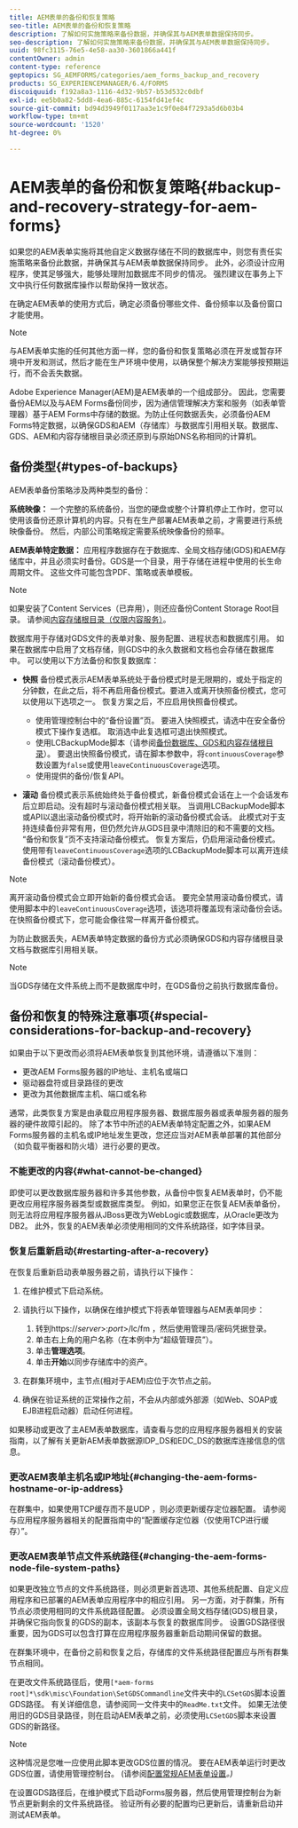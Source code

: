 ```yaml
---
title: AEM表单的备份和恢复策略
seo-title: AEM表单的备份和恢复策略
description: 了解如何实施策略来备份数据，并确保其与AEM表单数据保持同步。
seo-description: 了解如何实施策略来备份数据，并确保其与AEM表单数据保持同步。
uuid: 98fc3115-76e5-4e58-aa30-3601866a441f
contentOwner: admin
content-type: reference
geptopics: SG_AEMFORMS/categories/aem_forms_backup_and_recovery
products: SG_EXPERIENCEMANAGER/6.4/FORMS
discoiquuid: f192a8a3-1116-4d32-9b57-b53d532c0dbf
exl-id: ee5b0a82-5dd8-4ea6-885c-6154fd41ef4c
source-git-commit: bd94d3949f0117aa3e1c9f0e84f7293a5d6b03b4
workflow-type: tm+mt
source-wordcount: '1520'
ht-degree: 0%

---
```


# AEM表单的备份和恢复策略{#backup-and-recovery-strategy-for-aem-forms}

如果您的AEM表单实施将其他自定义数据存储在不同的数据库中，则您有责任实施策略来备份此数据，并确保其与AEM表单数据保持同步。 此外，必须设计应用程序，使其足够强大，能够处理附加数据库不同步的情况。 强烈建议在事务上下文中执行任何数据库操作以帮助保持一致状态。

在确定AEM表单的使用方式后，确定必须备份哪些文件、备份频率以及备份窗口才能使用。

>[!NOTE]
>
>与AEM表单实施的任何其他方面一样，您的备份和恢复策略必须在开发或暂存环境中开发和测试，然后才能在生产环境中使用，以确保整个解决方案能够按预期运行，而不会丢失数据。

Adobe Experience Manager(AEM)是AEM表单的一个组成部分。 因此，您需要备份AEM以及与AEM Forms备份同步，因为通信管理解决方案和服务（如表单管理器）基于AEM Forms中存储的数据。为防止任何数据丢失，必须备份AEM Forms特定数据，以确保GDS和AEM（存储库）与数据库引用相关联。数据库、GDS、AEM和内容存储根目录必须还原到与原始DNS名称相同的计算机。

## 备份类型{#types-of-backups}

AEM表单备份策略涉及两种类型的备份：

**系统映像：** 一个完整的系统备份，当您的硬盘或整个计算机停止工作时，您可以使用该备份还原计算机的内容。只有在生产部署AEM表单之前，才需要进行系统映像备份。 然后，内部公司策略规定需要系统映像备份的频率。

**AEM表单特定数据：** 应用程序数据存在于数据库、全局文档存储(GDS)和AEM存储库中，并且必须实时备份。GDS是一个目录，用于存储在进程中使用的长生命周期文件。 这些文件可能包含PDF、策略或表单模板。

>[!NOTE]
>
>如果安装了Content Services（已弃用），则还应备份Content Storage Root目录。 请参阅[内容存储根目录（仅限内容服务）](/help/forms/using/admin-help/files-back-recover.md#content-storage-root-directory-content-services-only)。

数据库用于存储对GDS文件的表单对象、服务配置、进程状态和数据库引用。 如果在数据库中启用了文档存储，则GDS中的永久数据和文档也会存储在数据库中。 可以使用以下方法备份和恢复数据库：

* **快照** 备份模式表示AEM表单系统处于备份模式时是无限期的，或处于指定的分钟数，在此之后，将不再启用备份模式。要进入或离开快照备份模式，您可以使用以下选项之一。 恢复方案之后，不应启用快照备份模式。

   * 使用管理控制台中的“备份设置”页。 要进入快照模式，请选中在安全备份模式下操作复选框。 取消选中此复选框可退出快照模式。
   * 使用LCBackupMode脚本（请参阅[备份数据库、GDS和内容存储根目录](/help/forms/using/admin-help/backing-aem-forms-data.md#back-up-the-database-gds-aem-repository-and-content-storage-root-directories)）。 要退出快照备份模式，请在脚本参数中，将`continuousCoverage`参数设置为`false`或使用`leaveContinuousCoverage`选项。
   * 使用提供的备份/恢复API。 <!-- Fix broken link(see AEM forms API Reference section on AEM Forms Help and Tutorials page).-->

* **滚动** 备份模式表示系统始终处于备份模式，新备份模式会话在上一个会话发布后立即启动。没有超时与滚动备份模式相关联。 当调用LCBackupMode脚本或API以退出滚动备份模式时，将开始新的滚动备份模式会话。 此模式对于支持连续备份非常有用，但仍然允许从GDS目录中清除旧的和不需要的文档。 “备份和恢复”页不支持滚动备份模式。 恢复方案后，仍启用滚动备份模式。 使用带有`leaveContinuousCoverage`选项的LCBackupMode脚本可以离开连续备份模式（滚动备份模式）。

>[!NOTE]
>
>离开滚动备份模式会立即开始新的备份模式会话。 要完全禁用滚动备份模式，请使用脚本中的`leaveContinuousCoverage`选项，该选项将覆盖现有滚动备份会话。 在快照备份模式下，您可能会像往常一样离开备份模式。

为防止数据丢失，AEM表单特定数据的备份方式必须确保GDS和内容存储根目录文档与数据库引用相关联。

>[!NOTE]
>
>当GDS存储在文件系统上而不是数据库中时，在GDS备份之前执行数据库备份。

## 备份和恢复的特殊注意事项{#special-considerations-for-backup-and-recovery}

如果由于以下更改而必须将AEM表单恢复到其他环境，请遵循以下准则：

* 更改AEM Forms服务器的IP地址、主机名或端口
* 驱动器盘符或目录路径的更改
* 更改为其他数据库主机、端口或名称

通常，此类恢复方案是由承载应用程序服务器、数据库服务器或表单服务器的服务器的硬件故障引起的。 除了本节中所述的AEM表单特定配置之外，如果AEM Forms服务器的主机名或IP地址发生更改，您还应当对AEM表单部署的其他部分（如负载平衡器和防火墙）进行必要的更改。

### 不能更改的内容{#what-cannot-be-changed}

即使可以更改数据库服务器和许多其他参数，从备份中恢复AEM表单时，仍不能更改应用程序服务器类型或数据库类型。 例如，如果您正在恢复AEM表单备份，则无法将应用程序服务器从JBoss更改为WebLogic或数据库，从Oracle更改为DB2。 此外，恢复的AEM表单必须使用相同的文件系统路径，如字体目录。

### 恢复后重新启动{#restarting-after-a-recovery}

在恢复后重新启动表单服务器之前，请执行以下操作：

1. 在维护模式下启动系统。
1. 请执行以下操作，以确保在维护模式下将表单管理器与AEM表单同步：

   1. 转到https://*server*>:*port*>/lc/fm ，然后使用管理员/密码凭据登录。
   1. 单击右上角的用户名称（在本例中为“超级管理员”）。
   1. 单击&#x200B;**管理选项**。
   1. 单击&#x200B;**开始**&#x200B;以同步存储库中的资产。

1. 在群集环境中，主节点(相对于AEM)应位于次节点之前。
1. 确保在验证系统的正常操作之前，不会从内部或外部源（如Web、SOAP或EJB进程启动器）启动任何进程。

如果移动或更改了主AEM表单数据库，请查看与您的应用程序服务器相关的安装指南，以了解有关更新AEM表单数据源IDP_DS和EDC_DS的数据库连接信息的信息。

### 更改AEM表单主机名或IP地址{#changing-the-aem-forms-hostname-or-ip-address}

在群集中，如果使用TCP缓存而不是UDP ，则必须更新缓存定位器配置。 请参阅与应用程序服务器相关的配置指南中的“配置缓存定位器（仅使用TCP进行缓存）”。

### 更改AEM表单节点文件系统路径{#changing-the-aem-forms-node-file-system-paths}

如果更改独立节点的文件系统路径，则必须更新首选项、其他系统配置、自定义应用程序和已部署的AEM表单应用程序中的相应引用。 另一方面，对于群集，所有节点必须使用相同的文件系统路径配置。 必须设置全局文档存储(GDS)根目录，并确保它指向恢复的GDS的副本，该副本与恢复的数据库同步。 设置GDS路径很重要，因为GDS可以包含打算在应用程序服务器重新启动期间保留的数据。

在群集环境中，在备份之前和恢复之后，存储库的文件系统路径配置应与所有群集节点相同。

在更改文件系统路径后，使用`[*aem-forms root]*\sdk\misc\Foundation\SetGDSCommandline`文件夹中的`LCSetGDS`脚本设置GDS路径。 有关详细信息，请参阅同一文件夹中的`ReadMe.txt`文件。 如果无法使用旧的GDS目录路径，则在启动AEM表单之前，必须使用`LCSetGDS`脚本来设置GDS的新路径。

>[!NOTE]
>
>这种情况是您唯一应使用此脚本更改GDS位置的情况。 要在AEM表单运行时更改GDS位置，请使用管理控制台。 (请参阅[配置常规AEM表单设置](/help/forms/using/admin-help/configure-general-aem-forms-settings.md#configure-general-aem-forms-settings)*。)*

在设置GDS路径后，在维护模式下启动Forms服务器，然后使用管理控制台为新节点更新剩余的文件系统路径。 验证所有必要的配置均已更新后，请重新启动并测试AEM表单。

